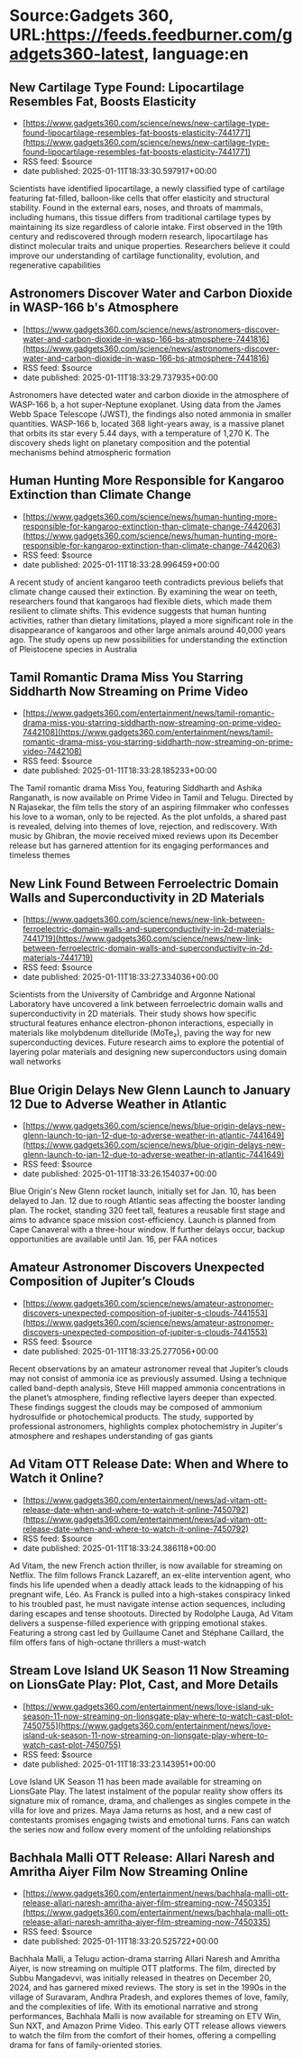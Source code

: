 # Source:Gadgets 360, URL:https://feeds.feedburner.com/gadgets360-latest, language:en

## New Cartilage Type Found: Lipocartilage Resembles Fat, Boosts Elasticity
 - [https://www.gadgets360.com/science/news/new-cartilage-type-found-lipocartilage-resembles-fat-boosts-elasticity-7441771](https://www.gadgets360.com/science/news/new-cartilage-type-found-lipocartilage-resembles-fat-boosts-elasticity-7441771)
 - RSS feed: $source
 - date published: 2025-01-11T18:33:30.597917+00:00

Scientists have identified lipocartilage, a newly classified type of cartilage featuring fat-filled, balloon-like cells that offer elasticity and structural stability. Found in the external ears, noses, and throats of mammals, including humans, this tissue differs from traditional cartilage types by maintaining its size regardless of calorie intake. First observed in the 19th century and rediscovered through modern research, lipocartilage has distinct molecular traits and unique properties. Researchers believe it could improve our understanding of cartilage functionality, evolution, and regenerative capabilities

## Astronomers Discover Water and Carbon Dioxide in WASP-166 b's Atmosphere
 - [https://www.gadgets360.com/science/news/astronomers-discover-water-and-carbon-dioxide-in-wasp-166-bs-atmosphere-7441816](https://www.gadgets360.com/science/news/astronomers-discover-water-and-carbon-dioxide-in-wasp-166-bs-atmosphere-7441816)
 - RSS feed: $source
 - date published: 2025-01-11T18:33:29.737935+00:00

Astronomers have detected water and carbon dioxide in the atmosphere of WASP-166 b, a hot super-Neptune exoplanet. Using data from the James Webb Space Telescope (JWST), the findings also noted ammonia in smaller quantities. WASP-166 b, located 368 light-years away, is a massive planet that orbits its star every 5.44 days, with a temperature of 1,270 K. The discovery sheds light on planetary composition and the potential mechanisms behind atmospheric formation

## Human Hunting More Responsible for Kangaroo Extinction than Climate Change
 - [https://www.gadgets360.com/science/news/human-hunting-more-responsible-for-kangaroo-extinction-than-climate-change-7442063](https://www.gadgets360.com/science/news/human-hunting-more-responsible-for-kangaroo-extinction-than-climate-change-7442063)
 - RSS feed: $source
 - date published: 2025-01-11T18:33:28.996459+00:00

A recent study of ancient kangaroo teeth contradicts previous beliefs that climate change caused their extinction. By examining the wear on teeth, researchers found that kangaroos had flexible diets, which made them resilient to climate shifts. This evidence suggests that human hunting activities, rather than dietary limitations, played a more significant role in the disappearance of kangaroos and other large animals around 40,000 years ago. The study opens up new possibilities for understanding the extinction of Pleistocene species in Australia

## Tamil Romantic Drama Miss You Starring Siddharth Now Streaming on Prime Video
 - [https://www.gadgets360.com/entertainment/news/tamil-romantic-drama-miss-you-starring-siddharth-now-streaming-on-prime-video-7442108](https://www.gadgets360.com/entertainment/news/tamil-romantic-drama-miss-you-starring-siddharth-now-streaming-on-prime-video-7442108)
 - RSS feed: $source
 - date published: 2025-01-11T18:33:28.185233+00:00

The Tamil romantic drama Miss You, featuring Siddharth and Ashika Ranganath, is now available on Prime Video in Tamil and Telugu. Directed by N Rajasekar, the film tells the story of an aspiring filmmaker who confesses his love to a woman, only to be rejected. As the plot unfolds, a shared past is revealed, delving into themes of love, rejection, and rediscovery. With music by Ghibran, the movie received mixed reviews upon its December release but has garnered attention for its engaging performances and timeless themes

## New Link Found Between Ferroelectric Domain Walls and Superconductivity in 2D Materials
 - [https://www.gadgets360.com/science/news/new-link-between-ferroelectric-domain-walls-and-superconductivity-in-2d-materials-7441719](https://www.gadgets360.com/science/news/new-link-between-ferroelectric-domain-walls-and-superconductivity-in-2d-materials-7441719)
 - RSS feed: $source
 - date published: 2025-01-11T18:33:27.334036+00:00

Scientists from the University of Cambridge and Argonne National Laboratory have uncovered a link between ferroelectric domain walls and superconductivity in 2D materials. Their study shows how specific structural features enhance electron-phonon interactions, especially in materials like molybdenum ditelluride (MoTe₂), paving the way for new superconducting devices. Future research aims to explore the potential of layering polar materials and designing new superconductors using domain wall networks

## Blue Origin Delays New Glenn Launch to January 12 Due to Adverse Weather in Atlantic
 - [https://www.gadgets360.com/science/news/blue-origin-delays-new-glenn-launch-to-jan-12-due-to-adverse-weather-in-atlantic-7441649](https://www.gadgets360.com/science/news/blue-origin-delays-new-glenn-launch-to-jan-12-due-to-adverse-weather-in-atlantic-7441649)
 - RSS feed: $source
 - date published: 2025-01-11T18:33:26.154037+00:00

Blue Origin's New Glenn rocket launch, initially set for Jan. 10, has been delayed to Jan. 12 due to rough Atlantic seas affecting the booster landing plan. The rocket, standing 320 feet tall, features a reusable first stage and aims to advance space mission cost-efficiency. Launch is planned from Cape Canaveral with a three-hour window. If further delays occur, backup opportunities are available until Jan. 16, per FAA notices

## Amateur Astronomer Discovers Unexpected Composition of Jupiter’s Clouds
 - [https://www.gadgets360.com/science/news/amateur-astronomer-discovers-unexpected-composition-of-jupiter-s-clouds-7441553](https://www.gadgets360.com/science/news/amateur-astronomer-discovers-unexpected-composition-of-jupiter-s-clouds-7441553)
 - RSS feed: $source
 - date published: 2025-01-11T18:33:25.277056+00:00

Recent observations by an amateur astronomer reveal that Jupiter’s clouds may not consist of ammonia ice as previously assumed. Using a technique called band-depth analysis, Steve Hill mapped ammonia concentrations in the planet’s atmosphere, finding reflective layers deeper than expected. These findings suggest the clouds may be composed of ammonium hydrosulfide or photochemical products. The study, supported by professional astronomers, highlights complex photochemistry in Jupiter's atmosphere and reshapes understanding of gas giants

## Ad Vitam OTT Release Date: When and Where to Watch it Online?
 - [https://www.gadgets360.com/entertainment/news/ad-vitam-ott-release-date-when-and-where-to-watch-it-online-7450792](https://www.gadgets360.com/entertainment/news/ad-vitam-ott-release-date-when-and-where-to-watch-it-online-7450792)
 - RSS feed: $source
 - date published: 2025-01-11T18:33:24.386118+00:00

Ad Vitam, the new French action thriller, is now available for streaming on Netflix. The film follows Franck Lazareff, an ex-elite intervention agent, who finds his life upended when a deadly attack leads to the kidnapping of his pregnant wife, Léo. As Franck is pulled into a high-stakes conspiracy linked to his troubled past, he must navigate intense action sequences, including daring escapes and tense shootouts. Directed by Rodolphe Lauga, Ad Vitam delivers a suspense-filled experience with gripping emotional stakes. Featuring a strong cast led by Guillaume Canet and Stéphane Caillard, the film offers fans of high-octane thrillers a must-watch

## Stream Love Island UK Season 11 Now Streaming on LionsGate Play: Plot, Cast, and More Details
 - [https://www.gadgets360.com/entertainment/news/love-island-uk-season-11-now-streaming-on-lionsgate-play-where-to-watch-cast-plot-7450755](https://www.gadgets360.com/entertainment/news/love-island-uk-season-11-now-streaming-on-lionsgate-play-where-to-watch-cast-plot-7450755)
 - RSS feed: $source
 - date published: 2025-01-11T18:33:23.143951+00:00

Love Island UK Season 11 has been made available for streaming on LionsGate Play. The latest instalment of the popular reality show offers its signature mix of romance, drama, and challenges as singles compete in the villa for love and prizes. Maya Jama returns as host, and a new cast of contestants promises engaging twists and emotional turns. Fans can watch the series now and follow every moment of the unfolding relationships

## Bachhala Malli OTT Release: Allari Naresh and Amritha Aiyer Film Now Streaming Online
 - [https://www.gadgets360.com/entertainment/news/bachhala-malli-ott-release-allari-naresh-amritha-aiyer-film-streaming-now-7450335](https://www.gadgets360.com/entertainment/news/bachhala-malli-ott-release-allari-naresh-amritha-aiyer-film-streaming-now-7450335)
 - RSS feed: $source
 - date published: 2025-01-11T18:33:20.525722+00:00

Bachhala Malli, a Telugu action-drama starring Allari Naresh and Amritha Aiyer, is now streaming on multiple OTT platforms. The film, directed by Subbu Mangadevvi, was initially released in theatres on December 20, 2024, and has garnered mixed reviews. The story is set in the 1990s in the village of Suravaram, Andhra Pradesh, and explores themes of love, family, and the complexities of life. With its emotional narrative and strong performances, Bachhala Malli is now available for streaming on ETV Win, Sun NXT, and Amazon Prime Video. This early OTT release allows viewers to watch the film from the comfort of their homes, offering a compelling drama for fans of family-oriented stories.

